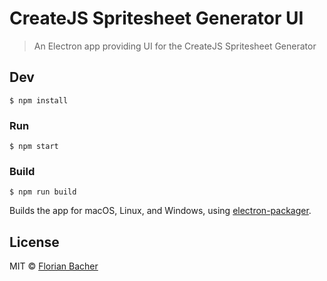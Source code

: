 # CreateJS Spritesheet Generator UI

> An Electron app providing UI for the CreateJS Spritesheet Generator


## Dev

```
$ npm install
```

### Run

```
$ npm start
```

### Build

```
$ npm run build
```

Builds the app for macOS, Linux, and Windows, using [electron-packager](https://github.com/electron-userland/electron-packager).


## License

MIT © [Florian Bacher](https://github.com/flobacher)
